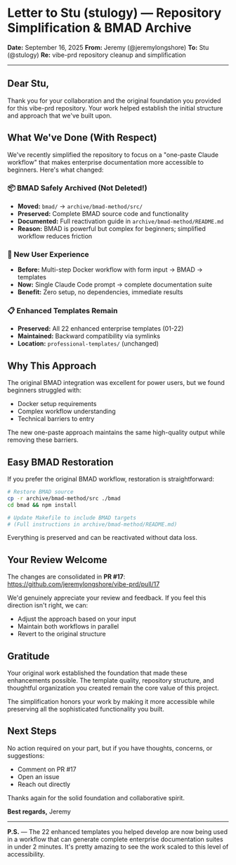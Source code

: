# Letter to Stu (stulogy) — Repository Simplification & BMAD Archive

**Date:** September 16, 2025
**From:** Jeremy (@jeremylongshore)
**To:** Stu (@stulogy)
**Re:** vibe-prd repository cleanup and simplification

---

## Dear Stu,

Thank you for your collaboration and the original foundation you provided for this vibe-prd repository. Your work helped establish the initial structure and approach that we've built upon.

## What We've Done (With Respect)

We've recently simplified the repository to focus on a "one-paste Claude workflow" that makes enterprise documentation more accessible to beginners. Here's what changed:

### 📦 BMAD Safely Archived (Not Deleted!)
- **Moved:** `bmad/` → `archive/bmad-method/src/`
- **Preserved:** Complete BMAD source code and functionality
- **Documented:** Full reactivation guide in `archive/bmad-method/README.md`
- **Reason:** BMAD is powerful but complex for beginners; simplified workflow reduces friction

### 🎯 New User Experience
- **Before:** Multi-step Docker workflow with form input → BMAD → templates
- **Now:** Single Claude Code prompt → complete documentation suite
- **Benefit:** Zero setup, no dependencies, immediate results

### 📋 Enhanced Templates Remain
- **Preserved:** All 22 enhanced enterprise templates (01-22)
- **Maintained:** Backward compatibility via symlinks
- **Location:** `professional-templates/` (unchanged)

## Why This Approach

The original BMAD integration was excellent for power users, but we found beginners struggled with:
- Docker setup requirements
- Complex workflow understanding
- Technical barriers to entry

The new one-paste approach maintains the same high-quality output while removing these barriers.

## Easy BMAD Restoration

If you prefer the original BMAD workflow, restoration is straightforward:

```bash
# Restore BMAD source
cp -r archive/bmad-method/src ./bmad
cd bmad && npm install

# Update Makefile to include BMAD targets
# (Full instructions in archive/bmad-method/README.md)
```

Everything is preserved and can be reactivated without data loss.

## Your Review Welcome

The changes are consolidated in **PR #17**: https://github.com/jeremylongshore/vibe-prd/pull/17

We'd genuinely appreciate your review and feedback. If you feel this direction isn't right, we can:
- Adjust the approach based on your input
- Maintain both workflows in parallel
- Revert to the original structure

## Gratitude

Your original work established the foundation that made these enhancements possible. The template quality, repository structure, and thoughtful organization you created remain the core value of this project.

The simplification honors your work by making it more accessible while preserving all the sophisticated functionality you built.

## Next Steps

No action required on your part, but if you have thoughts, concerns, or suggestions:
- Comment on PR #17
- Open an issue
- Reach out directly

Thanks again for the solid foundation and collaborative spirit.

**Best regards,**
Jeremy

---

**P.S.** — The 22 enhanced templates you helped develop are now being used in a workflow that can generate complete enterprise documentation suites in under 2 minutes. It's pretty amazing to see the work scaled to this level of accessibility.